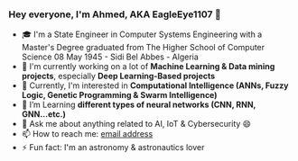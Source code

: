 ### Hey everyone, I'm Ahmed, AKA EagleEye1107 👋

- 🎓 I'm a State Engineer in Computer Systems Engineering with a Master's Degree graduated from The Higher School of Computer Science 08 May 1945 - Sidi Bel Abbes - Algeria
- 🔭 I'm currently working on a lot of **Machine Learning & Data mining projects**, especially **Deep Learning-Based projects**
- 🤔 Currently, I'm interested in **Computational Intelligence (ANNs, Fuzzy Logic, Genetic Programming & Swarm Intelligence)**
- 🌱 I’m Learning **different types of neural networks (CNN, RNN, GNN...etc.)**
- 💬 Ask me about anything related to AI, IoT & Cybersecurity 😄
- 📫 How to reach me: [email address](a.baahmed@esi-sba.dz)
- ⚡ Fun fact: I'm an astronomy & astronautics lover

<!--
**EagleEye1107/EagleEye1107** is a ✨ _special_ ✨ repository because its `README.md` (this file) appears on your GitHub profile.

Here are some ideas to get you started:

- 🔭 I’m currently working on ...
- 🌱 I’m currently learning ...
- 👯 I’m looking to collaborate on ...
- 🤔 I’m looking for help with ...
- 💬 Ask me about ...
- 📫 How to reach me: ...
- 😄 Pronouns: ...
- ⚡ Fun fact: ...
-->
